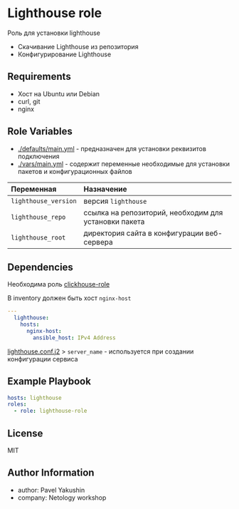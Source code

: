 Lighthouse role
=========
Роль для установки lighthouse

- Скачивание Lighthouse из репозитория
- Конфигурирование Lighthouse

Requirements
------------
- Хост на Ubuntu или Debian
- curl, git
- nginx


Role Variables
--------------
- [./defaults/main.yml](./defaults/main.yml) - предназначен для установки реквизитов подключения
- [./vars/main.yml](./vars/main.yml) - содержит переменные необходимые для установки пакетов и конфигурационных файлов

| Переменная                   | Назначение                                                        |
|:-----------------------------|:------------------------------------------------------------------|
| `lighthouse_version`         | версия `lighthouse`                                               |
| `lighthouse_repo`            | ссылка на репозиторий, необходим для установки пакета             |
| `lighthouse_root`            | директория сайта в конфигурации веб-сервера                       |

Dependencies
------------
Необходима роль [clickhouse-role](../clickhouse-role)

В inventory должен быть хост `nginx-host`
```yaml
---
  lighthouse:
    hosts:
      nginx-host:
        ansible_host: IPv4 Address
```
[lighthouse.conf.j2](./templates/lighthouse.conf.j2) > `server_name` - используется при создании конфигурации сервиса


Example Playbook
----------------

```yaml
hosts: lighthouse
roles:
  - role: lighthouse-role
```

License
-------
MIT

Author Information
------------------
- author: Pavel Yakushin
- company: Netology workshop

